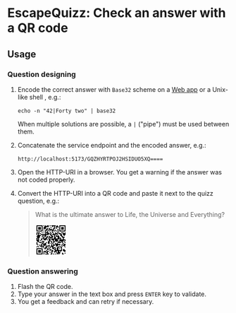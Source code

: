 # EscapeQuizz: Check an answer with a QR code

## Usage

### Question designing

1. Encode the correct answer with `Base32` scheme on a [Web app](https://cryptii.com/pipes/base32) or a Unix-like shell , e.g.:

    ```
    echo -n "42|Forty two" | base32
    ```
    When multiple solutions are possible, a `|` ("pipe") must be used between them.
2. Concatenate the service endpoint and the encoded answer, e.g.:
    ```
    http://localhost:5173/GQZHYRTPOJ2HSIDUO5XQ====
    ```
3. Open the HTTP-URI in a browser. You get a warning if the answer was not coded properly.
4. Convert the HTTP-URI into a QR code and paste it next to the quizz question, e.g.:

    > What is the ultimate answer to Life, the Universe and Everything?
    >
    > ![sample QR code](./doc/qr-code.png)

### Question answering

1. Flash the QR code.
2. Type your answer in the text box and press `ENTER` key to validate.
3. You get a feedback and can retry if necessary.
